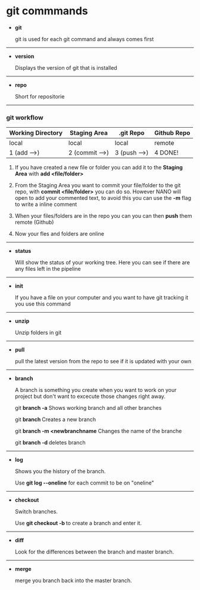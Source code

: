 # git commmands 

+ **git**

  git is used for each git command and always comes first
---
+ **version**

  Displays the version of git that is installed
---
+ **repo**

  Short for repositorie
---
### git workflow

Working Directory | Staging Area | .git Repo | Github Repo
--- | --- | --- | ---
local | local | local | remote
1 (add -->) | 2 (commit -->) | 3 (push -->) | 4 DONE!

1. If you have created a new file or folder you can add it to the **Staging Area** with **add <file/folder>**

2. From the Staging Area you want to commit your file/folder to the git repo, with **commit <file/folder>** you can do so. However NANO will open to add your commented text, to avoid this you can use the **-m** flag to write a inline comment

3. When your files/folders are in the repo you can you can then **push** them remote (Github)

4. Now your fles and folders are online
---
+ **status**

  Will show the status of your working tree. Here you can see if there are any files left in the pipeline
---
+ **init**
  
  If you have a file on your computer and you want to have git tracking it you use this command
---
+ **unzip**

  Unzip folders in git
---
+ **pull**

  pull the latest version from the repo to see if it is updated with your own
---
+ **branch**

  A branch is something you create when you want to work on your project but don't want to excecute those changes right away.

  git **branch -a** Shows working branch and all other branches
  
  git **branch <branchname>** Creates a new branch 
  
  git **branch -m <branchname> <newbranchname** Changes the name of the branche
  
  git **branch -d <branchname>** deletes branch
---
+ **log**

  Shows you the history of the branch.
  
  Use **git log --oneline** for each commit to be on "oneline"
---
+ **checkout**

  Switch branches.
  
  Use **git checkout -b <branchname>** to create a branch and enter it.
---
+ **diff**

  Look for the differences between the branch and master branch.
---
+ **merge**
  
  merge you branch back into the master branch.
